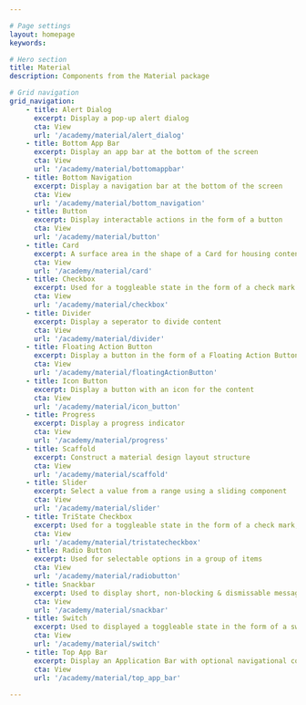 ```yaml
---

# Page settings
layout: homepage
keywords:

# Hero section
title: Material
description: Components from the Material package

# Grid navigation
grid_navigation:
    - title: Alert Dialog
      excerpt: Display a pop-up alert dialog
      cta: View
      url: '/academy/material/alert_dialog'
    - title: Bottom App Bar
      excerpt: Display an app bar at the bottom of the screen
      cta: View
      url: '/academy/material/bottomappbar'
    - title: Bottom Navigation
      excerpt: Display a navigation bar at the bottom of the screen
      cta: View
      url: '/academy/material/bottom_navigation'
    - title: Button
      excerpt: Display interactable actions in the form of a button
      cta: View
      url: '/academy/material/button'
    - title: Card
      excerpt: A surface area in the shape of a Card for housing content
      cta: View
      url: '/academy/material/card'
    - title: Checkbox
      excerpt: Used for a toggleable state in the form of a check mark 
      cta: View
      url: '/academy/material/checkbox'
    - title: Divider
      excerpt: Display a seperator to divide content 
      cta: View
      url: '/academy/material/divider'
    - title: Floating Action Button
      excerpt: Display a button in the form of a Floating Action Button
      cta: View
      url: '/academy/material/floatingActionButton'
    - title: Icon Button
      excerpt: Display a button with an icon for the content
      cta: View
      url: '/academy/material/icon_button'
    - title: Progress
      excerpt: Display a progress indicator
      cta: View
      url: '/academy/material/progress'
    - title: Scaffold
      excerpt: Construct a material design layout structure
      cta: View
      url: '/academy/material/scaffold'
    - title: Slider
      excerpt: Select a value from a range using a sliding component
      cta: View
      url: '/academy/material/slider'
    - title: TriState Checkbox
      excerpt: Used for a toggleable state in the form of a check mark, with the addition of an intermediate checked state
      cta: View
      url: '/academy/material/tristatecheckbox'
    - title: Radio Button
      excerpt: Used for selectable options in a group of items
      cta: View
      url: '/academy/material/radiobutton'
    - title: Snackbar
      excerpt: Used to display short, non-blocking & dismissable messages on screen
      cta: View
      url: '/academy/material/snackbar'
    - title: Switch
      excerpt: Used to displayed a toggleable state in the form of a switch
      cta: View
      url: '/academy/material/switch'
    - title: Top App Bar
      excerpt: Display an Application Bar with optional navigational components
      cta: View
      url: '/academy/material/top_app_bar'
      
---
```

